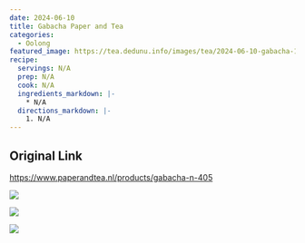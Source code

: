 ```yaml
---
date: 2024-06-10
title: Gabacha Paper and Tea
categories:
  - Oolong
featured_image: https://tea.dedunu.info/images/tea/2024-06-10-gabacha-1.jpeg
recipe:
  servings: N/A
  prep: N/A
  cook: N/A
  ingredients_markdown: |-
    * N/A
  directions_markdown: |-
    1. N/A
---
```


## Original Link

<https://www.paperandtea.nl/products/gabacha-n-405>

![](https://tea.dedunu.info/images/tea/2024-06-10-gabacha-2.jpeg)

![](https://tea.dedunu.info/images/tea/2024-06-10-gabacha-3.jpeg)

![](https://tea.dedunu.info/images/tea/2024-06-10-gabacha-4.jpeg)
